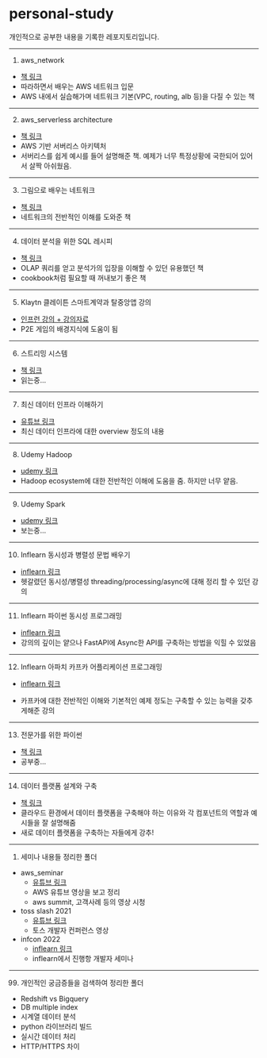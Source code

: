 # personal-study

개인적으로 공부한 내용을 기록한 레포지토리입니다.

---

1. aws_network

- [책 링크](http://pod.kyobobook.co.kr/podBook/podBookDetailView.ink?barcode=1400000392652&ejkGb=KOR)
- 따라하면서 배우는 AWS 네트워크 입문
- AWS 내에서 실습해가며 네트워크 기본(VPC, routing, alb 등)을 다질 수 있는 책

---

2. aws_serverless architecture

- [책 링크](http://www.kyobobook.co.kr/product/detailViewKor.laf?ejkGb=KOR&mallGb=KOR&barcode=9791158390884&orderClick=LAG&Kc=)
- AWS 기반 서버리스 아키텍처
- 서버리스를 쉽게 예시를 들어 설명해준 책. 예제가 너무 특정상황에 국한되어 있어서 살짝 아쉬웠음.

---

3. 그림으로 배우는 네트워크

- [책 링크](http://www.kyobobook.co.kr/product/detailViewKor.laf?ejkGb=KOR&mallGb=KOR&barcode=9788931461848&orderClick=LEA&Kc=)
- 네트워크의 전반적인 이해를 도와준 책

---

4. 데이터 분석을 위한 SQL 레시피

- [책 링크](http://www.kyobobook.co.kr/product/detailViewKor.laf?mallGb=KOR&ejkGb=KOR&barcode=9791162240601)
- OLAP 쿼리를 얻고 분석가의 입장을 이해할 수 있던 유용했던 책
- cookbook처럼 필요할 때 꺼내보기 좋은 책

---

5. Klaytn 클레이튼 스마트계약과 탈중앙앱 강의

- [인프런 강의 + 강의자료](https://www.inflearn.com/course/klaytn-%EC%8A%A4%EB%A7%88%ED%8A%B8%EA%B3%84%EC%95%BD%EA%B3%BC-%ED%83%88%EC%A4%91%EC%95%99%EC%95%B1#curriculum)
- P2E 게임의 배경지식에 도움이 됨

---

6. 스트리밍 시스템

- [책 링크](http://www.yes24.com/Product/Goods/102360104)
- 읽는중...

---

7. 최신 데이터 인프라 이해하기

- [유튜브 링크](https://www.youtube.com/playlist?list=PLL-_zEJctPoJ92HmbGxFv1Pv_ugsggGD2)
- 최신 데이터 인프라에 대한 overview 정도의 내용

---

8. Udemy Hadoop

- [udemy 링크](https://www.udemy.com/course/best-hadoop/)
- Hadoop ecosystem에 대한 전반적인 이해에 도움을 줌. 하지만 너무 얕음.

---

9. Udemy Spark

- [udemy 링크](https://www.udemy.com/course/best-hadoop/)
- 보는중...

---

10. Inflearn 동시성과 병렬성 문법 배우기

- [inflearn 링크](https://www.inflearn.com/course/%ED%94%84%EB%A1%9C%EA%B7%B8%EB%9E%98%EB%B0%8D-%ED%8C%8C%EC%9D%B4%EC%8D%AC-%EC%99%84%EC%84%B1-%EC%9D%B8%ED%94%84%EB%9F%B0-%EC%98%A4%EB%A6%AC%EC%A7%80%EB%84%90/dashboard)
- 헷갈렸던 동시성/병렬성 threading/processing/async에 대해 정리 할 수 있던 강의

---

11. Inflearn 파이썬 동시성 프로그래밍

- [inflearn 링크](https://www.inflearn.com/course/%ED%8C%8C%EC%9D%B4%EC%8D%AC-%EB%8F%99%EC%8B%9C%EC%84%B1-%ED%94%84%EB%A1%9C%EA%B7%B8%EB%9E%98%EB%B0%8D/dashboard)
- 강의의 깊이는 얕으나 FastAPI에 Async한 API를 구축하는 방법을 익힐 수 있었음

---

12. Inflearn 아파치 카프카 어플리케이션 프로그래밍

- [inflearn 링크](https://www.inflearn.com/course/%EC%95%84%ED%8C%8C%EC%B9%98-%EC%B9%B4%ED%94%84%EC%B9%B4-%EC%95%A0%ED%94%8C%EB%A6%AC%EC%BC%80%EC%9D%B4%EC%85%98-%ED%94%84%EB%A1%9C%EA%B7%B8%EB%9E%98%EB%B0%8D)

- 카프카에 대한 전반적인 이해와 기본적인 예제 정도는 구축할 수 있는 능력을 갖추게해준 강의

---

13. 전문가를 위한 파이썬

- [책 링크](http://www.yes24.com/Product/Goods/30231768)
- 공부중...

---

14. 데이터 플랫폼 설계와 구축

- [책 링크](https://www.yes24.com/Product/Goods/108466286)
- 클라우드 환경에서 데이터 플랫폼을 구축해야 하는 이유와 각 컴포넌트의 역할과 예시들을 잘 설명해줌
- 새로 데이터 플랫폼을 구축하는 자들에게 강추!

---

1.   세미나 내용들 정리한 폴더

- aws_seminar
  - [유튜브 링크](https://www.youtube.com/user/AWSKorea)
  - AWS 유튜브 영상을 보고 정리
  - aws summit, 고객사례 등의 영상 시청
- toss slash 2021
  - [유튜브 링크](https://www.youtube.com/playlist?list=PL1DJtS1Hv1PiGXmgruP1_gM2TSvQiOsFL)
  - 토스 개발자 컨퍼런스 영상
- infcon 2022
  - [inflearn 링크](https://www.inflearn.com/course/infcon2022/dashboard)
  - inflearn에서 진행항 개발자 세미나

---

99. 개인적인 궁금증들을 검색하여 정리한 폴더

- Redshift vs Bigquery
- DB multiple index
- 시계열 데이터 분석
- python 라이브러리 빌드
- 실시간 데이터 처리
- HTTP/HTTPS 차이

